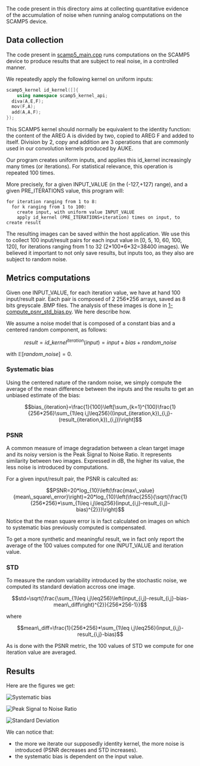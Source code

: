 The code present in this directory aims at collecting quantitative evidence of the accumulation of noise when running analog computations on the SCAMP5 device.

## Data collection
The code present in [scamp5_main.cpp](./scamp5_main.cpp) runs computations on the SCAMP5 device to produce results that are subject to real noise, in a controlled manner.

We repeatedly apply the following kernel on uniform inputs:
```cpp
scamp5_kernel id_kernel([]{
    using namespace scamp5_kernel_api;
  diva(A,E,F);
  mov(F,A);
  add(A,A,F);
});
```
This SCAMP5 kernel should normally be equivalent to the identity function: the content of the AREG A is divided by two, copied to AREG F and added to itself. Division by 2, copy and addition are 3 operations that are commonly used in our convolution kernels produced by AUKE.

Our program creates uniform inputs, and applies this id_kernel increasingly many times (or iterations). For statistical relevance, this operation is repeated 100 times.

More precisely, for a given INPUT_VALUE (in the (-127,+127) range), and a given PRE_ITERATIONS value, this program will:
```
for iteration ranging from 1 to 8:
  for k ranging from 1 to 100:
    create input, with uniform value INPUT_VALUE
    apply id_kernel (PRE_ITERATIONS+iteration) times on input, to create result
```

The resulting images can be saved within the host application. We use this to collect 100 input/result pairs for each input value in [0, 5, 10, 60, 100, 120], for iterations ranging from 1 to 32 (2\*100\*6\*32=38400 images). We believed it important to not only save results, but inputs too, as they also are subject to random noise.

## Metrics computations
Given one INPUT_VALUE, for each iteration value, we have at hand 100 input/result pair. Each pair is composed of 2 256\*256 arrays, saved as 8 bits greyscale .BMP files. The analysis of these images is done in [1-compute_psnr_std_bias.py](./1-compute_psnr_std_bias.py). We here describe how.

We assume a noise model that is composed of a constant bias and a centered random component, as follows:
```math
result = id\_kernel^{iteration}(input) = input + bias + random\_noise
```
with $`\mathbb{E}[random\_noise]=0`$.

### Systematic bias
Using the centered nature of the random noise, we simply compute the average of the mean difference between the inputs and the results to get an unbiased estimate of the bias:
```math
bias_{iteration}=\frac{1}{100}\left[\sum_{k=1}^{100}\frac{1}{256*256}\sum_{1\leq i,j\leq256}((input_{iteration,k})_{i,j}-(result_{iteration,k})_{i,j})\right]
```

### PSNR
A common measure of image degradation between a clean target image and its noisy version is the Peak Signal to Noise Ratio. It represents similarity between two images. Expressed in dB, the higher its value, the less noise is introduced by computations.

For a given input/result pair, the PSNR is calculted as:
```math
PSNR=20*log_{10}\left(\frac{max\_value}{mean\_square\_error}\right)=20*log_{10}\left(\frac{255}{\sqrt{\frac{1}{256*256}*\sum_{1\leq i,j\leq256}(input_{i,j}-result_{i,j}-bias)^{2}}}\right)
```

Notice that the mean square error is in fact calculated on images on which to systematic bias previously computed is compensated.

To get a more synthetic and meaningful result, we in fact only report the average of the 100 values computed for one INPUT_VALUE and iteration value.

### STD
To measure the random variability introduced by the stochastic noise, we computed its standard deviation accross one image.
```math
std=\sqrt{\frac{\sum_{1\leq i,j\leq256}\left(input_{i,j}-result_{i,j}-bias-mean\_diff\right)^{2}}{256*256-1}}
```
where
```math
mean\_diff=\frac{1}{256*256}*\sum_{1\leq i,j\leq256}(input_{i,j}-result_{i,j}-bias)
```
As is done with the PSNR metric, the 100 values of STD we compute for one iteration value are averaged.

## Results
Here are the figures we get:

![Systematic bias](https://gitlab.doc.ic.ac.uk/bag1418/cnns-on-fpsps/blob/assets/assets/figure_bias.png?inline=false)

![Peak Signal to Noise Ratio](https://gitlab.doc.ic.ac.uk/bag1418/cnns-on-fpsps/blob/assets/assets/figure_psnr.png?inline=false)

![Standard Deviation](https://gitlab.doc.ic.ac.uk/bag1418/cnns-on-fpsps/blob/assets/assets/figure_std.png?inline=false)

We can notice that:
* the more we iterate our supposedly identity kernel, the more noise is introduced (PSNR decreases and STD increases).
* the systematic bias is dependent on the input value.
 



